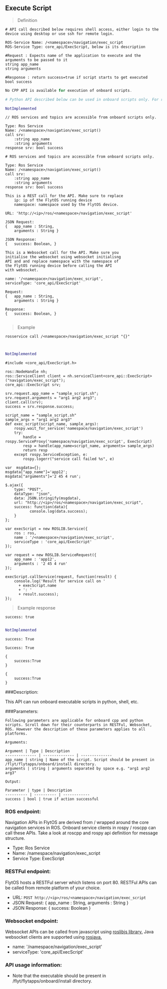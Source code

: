 ## Execute Script


> Definition

```shell
# API call described below requires shell access, either login to the device using desktop or use ssh for remote login.

ROS-Service Name: /<namespace>/navigation/exec_script
ROS-Service Type: core_api/ExecScript, below is its description

#Request : Expects name of the application to execute and the arguments to be passed to it
string app_name
string arguments

#Response : return success=true if script starts to get executed
bool success
```

```cpp
No CPP API is available for execution of onboard scripts.
```

```python
# Python API described below can be used in onboard scripts only. For remote scripts you can use http client libraries to call FlytOS REST endpoints from python.

NotImplemented
```

```cpp--ros
// ROS services and topics are accessible from onboard scripts only.

Type: Ros Service
Name: /<namespace>/navigation/exec_script()
call srv:
    :string app_name
    :string arguments
response srv: bool success
```

```python--ros
# ROS services and topics are accessible from onboard scripts only.

Type: Ros Service
Name: /<namespace>/navigation/exec_script()
call srv:
    :string app_name
    :string arguments
response srv: bool success

```

```javascript--REST
This is a REST call for the API. Make sure to replace 
    ip: ip of the FlytOS running device
    namespace: namespace used by the FlytOS device.

URL: 'http://<ip>/ros/<namespace>/navigation/exec_script'

JSON Request:
{   app_name : String,
    arguments : String }

JSON Response:
{   success: Boolean, }

```

```javascript--Websocket
This is a Websocket call for the API. Make sure you 
initialise the websocket using websocket initialisng 
API and and replace namespace with the namespace of 
the FlytOS running device before calling the API 
with websocket.

name: '/<namespace>/navigation/exec_script',
serviceType: 'core_api/ExecScript'

Request:
{   app_name : String,
    arguments : String }

Response:
{   success: Boolean, }


```


> Example

```shell
rosservice call /<namespace>/navigation/exec_script "{}"
```

```cpp
```

```python

NotImplemented

```

```cpp--ros
#include <core_api/ExecScript.h>

ros::NodeHandle nh;
ros::ServiceClient client = nh.serviceClient<core_api::ExecScript>("navigation/exec_script");
core_api::ExecScript srv;

srv.request.app_name = "sample_script.sh";
srv.request.arguments = "arg1 arg2 arg3";
client.call(srv);
success = srv.response.success;
```

```python--ros
script_name = "sample_script.sh"
sample_args = "arg1 arg2 arg3"
def exec_script(script_name, sample_args):
    rospy.wait_for_service('namespace/navigation/exec_script')
    try:
        handle = rospy.ServiceProxy('namespace/navigation/exec_script', ExecScript)
        resp = handle(app_name=script_name, arguments= sample_args)
        return resp
    except rospy.ServiceException, e:
        rospy.logerr("service call failed %s", e)

```

```javascript--REST
var  msgdata={};
msgdata["app_name"]='app12';
msgdata["arguments"]='2 45 4 run';

$.ajax({
    type: "POST",
    dataType: "json",
    data: JSON.stringify(msgdata),
    url: "http://<ip>/ros/<namespace>/navigation/exec_script",  
    success: function(data){
           console.log(data.success);
    }
};

```

```javascript--Websocket
var execScript = new ROSLIB.Service({
    ros : ros,
    name : '/<namespace>/navigation/exec_script',
    serviceType : 'core_api/ExecScript'
});

var request = new ROSLIB.ServiceRequest({    
    app_name : 'app12',
    arguments : '2 45 4 run'
});

execScript.callService(request, function(result) {
    console.log('Result for service call on '
      + execScript.name
      + ': '
      + result.success);
});
```


> Example response

```shell
success: true
```

```cpp
```

```python
NotImplemented
```

```cpp--ros
success: True
```

```python--ros
Success: True
```

```javascript--REST
{
    success:True
}

```

```javascript--Websocket
{
    success:True
}

```





###Description:

This API can run onboard executable scripts in python, shell, etc. 

###Parameters:
    
    Following parameters are applicable for onboard cpp and python scripts. Scroll down for their counterparts in RESTFul, Websocket, ROS. However the description of these parameters applies to all platforms. 
    
    Arguments:
    
    Argument | Type | Description
    -------------- | -------------- | --------------
    app_name | string | Name of the script. Script should be present in /flyt/flytapps/onboard/install directory.
    arguments | string | arguments separated by space e.g. "arg1 arg2 arg3"
    
    Output:
    
    Parameter | type | Description
    ---------- | ---------- | ------------
    success | bool | true if action successful

### ROS endpoint:
Navigation APIs in FlytOS are derived from / wrapped around the core navigation services in ROS. Onboard service clients in rospy / roscpp can call these APIs. Take a look at roscpp and rospy api definition for message structure. 

* Type: Ros Service</br> 
* Name: /namespace/navigation/exec_script</br>
* Service Type: ExecScript

### RESTFul endpoint:
FlytOS hosts a RESTFul server which listens on port 80. RESTFul APIs can be called from remote platform of your choice.

* URL: ````POST http://<ip>/ros/<namespace>/navigation/exec_script````
* JSON Request:
{
    app_name : String,
    arguments : String
}
* JSON Response:
{
    success: Boolean
}


### Websocket endpoint:
Websocket APIs can be called from javascript using  [roslibjs library.](https://github.com/RobotWebTools/roslibjs) 
Java websocket clients are supported using [rosjava.](http://wiki.ros.org/rosjava)

* name: '/namespace/navigation/exec_script'</br>
* serviceType: 'core_api/ExecScript'


### API usage information:

* Note that the executable should be present in /flyt/flytapps/onboard/install directory.
